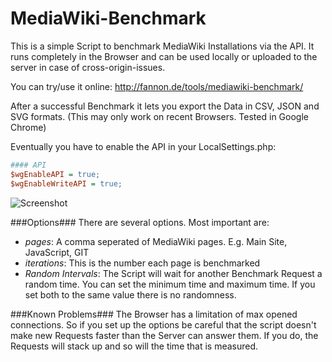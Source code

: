 MediaWiki-Benchmark
===================
This is a simple Script to benchmark MediaWiki Installations via the API. 
It runs completely in the Browser and can be used locally or uploaded to the server in case of cross-origin-issues.

You can try/use it online: http://fannon.de/tools/mediawiki-benchmark/

After a successful Benchmark it lets you export the Data in CSV, JSON and SVG formats. (This may only work on recent Browsers. Tested in Google Chrome)

Eventually you have to enable the API in your LocalSettings.php:
```ini
#### API
$wgEnableAPI = true;
$wgEnableWriteAPI = true;
```

![Screenshot](http://up.fannon.de/img/2013-09-23_-_09-06-47.png "Screenshot of MediaWiki Benchmark")

###Options###
There are several options. Most important are:
 * *pages*: A comma seperated of MediaWiki pages. E.g. Main Site, JavaScript, GIT
 * *iterations*: This is the number each page is benchmarked
 * *Random Intervals*: The Script will wait for another Benchmark Request a random time. You can set the minimum time and maximum time. If you set both to the same value there is no randomness.

###Known Problems###
The Browser has a limitation of max opened connections. So if you set up the options be careful that the script doesn't make new Requests faster than the Server can answer them. If you do, the Requests will stack up and so will the time that is measured.

